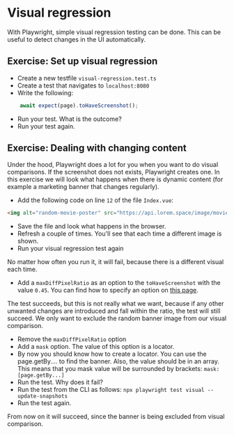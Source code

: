 # Visual regression

With Playwright, simple visual regression testing can be done. This can be useful to detect changes in the UI automatically.

## Exercise: Set up visual regression

- Create a new testfile `visual-regression.test.ts`
- Create a test that navigates to `localhost:8080`
- Write the following: 
```typescript
    await expect(page).toHaveScreenshot();
```
- Run your test. What is the outcome?
- Run your test again.

## Exercise: Dealing with changing content

Under the hood, Playwright does a lot for you when you want to do visual comparisons. If the screenshot does not exists, Playwright creates one. In this exercise we will look what happens when there is dynamic content (for example a marketing banner that changes regularly).

- Add the following code on line `12` of the file `Index.vue`:
```html
<img alt="random-movie-poster" src="https://api.lorem.space/image/movie?w=150&h=220" />
```
- Save the file and look what happens in the browser.
- Refresh a couple of times. You'll see that each time a different image is shown.
- Run your visual regression test again
  
No matter how often you run it, it will fail, because there is a different visual each time.

- Add a `maxDiffPixelRatio` as an option to the `toHaveScreenshot` with the value `0.45`. You can find how to specify an option on [this page](https://playwright.dev/docs/test-snapshots).
  
The test succeeds, but this is not really what we want, because if any other unwanted changes are introduced and fall within the ratio, the test will still succeed. We only want to exclude the random banner image from our visual comparison.

- Remove the `maxDiffPixelRatio` option
- Add a `mask` option. The value of this option is a locator.
- By now you should know how to create a locator. You can use the page.getBy.... to find the banner. Also, the value should be in an array. This means that you mask value will be surrounded by brackets: `mask: [page.getBy...]`
- Run the test. Why does it fail?
- Run the test from the CLI as follows: `npx playwright test visual --update-snapshots`
- Run the test again.

From now on it will succeed, since the banner is being excluded from visual comparison.